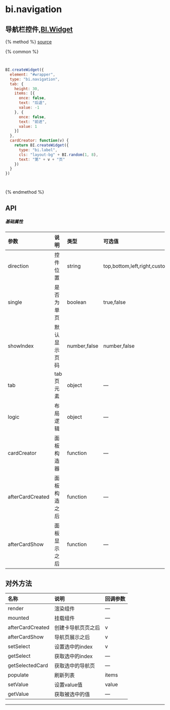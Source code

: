 # bi.navigation

## 导航栏控件,[BI.Widget](/core/widget.md)

{% method %}
[source](https://jsfiddle.net/fineui/ubsren48/)

{% common %}
```javascript


BI.createWidget({
  element: "#wrapper",
  type: "bi.navigation",
  tab: {
    height: 30,
    items: [{
      once: false,
      text: "后退",
      value: -1
    }, {
      once: false,
      text: "前进",
      value: 1
    }]
  },
  cardCreator: function(v) {
    return BI.createWidget({
      type: "bi.label",
      cls: "layout-bg" + BI.random(1, 8),
      text: "第" + v + "页"
    })
  }
})




```

{% endmethod %}

## API
##### 基础属性
| 参数    | 说明           | 类型  | 可选值 | 默认值
| :------ |:-------------  | :-----| :----|:----
| direction | 控件位置 | string | top,bottom,left,right,custom | "bottom"|
| single | 是否为单页 | boolean | true,false | true |
| showIndex | 默认显示页码 |number,false | number,false | false |
| tab | tab页元素 | object | — | — |
| logic | 布局逻辑 | object | — | {dynamic:false} |
| cardCreator | 面板构造器 | function | — | v |
| afterCardCreated | 面板构造之后 | function | — | — |
| afterCardShow | 面板显示之后 | function | —| — |



## 对外方法
| 名称     | 说明                           |  回调参数     
| :------ |:-------------                  | :-----   
| render | 渲染组件  | — |
| mounted | 挂载组件 | —|
| afterCardCreated | 创建卡导航页页之后 | v |
| afterCardShow | 导航页展示之后 | v |
| setSelect | 设置选中的index | v |
| getSelect | 获取选中的index| —|
| getSelectedCard | 获取选中的导航页| —|
| populate | 刷新列表 | items |
| setValue | 设置value值 | value |
| getValue | 获取被选中的值 |—|



---


